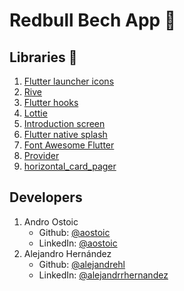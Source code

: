 # Redbull Bech App :battery:

## Libraries :toolbox:

1. [Flutter launcher icons](https://pub.dev/packages/flutter_launcher_icons)
2. [Rive](https://pub.dev/packages/rive)
3. [Flutter hooks](https://pub.dev/packages/flutter_hooks)
4. [Lottie](https://pub.dev/packages/lottie)
5. [Introduction screen](https://pub.dev/packages/introduction_screen)
6. [Flutter native splash](https://pub.dev/packages/flutter_native_splash)
7. [Font Awesome Flutter](https://pub.dev/packages/font_awesome_flutter)
8. [Provider](https://pub.dev/packages/provider)
9. [horizontal_card_pager](https://pub.dev/packages/horizontal_card_pager)

## Developers

1. Andro Ostoic
   - Github: [@aostoic](https://github.com/aostoic)
   - LinkedIn: [@aostoic](https://www.linkedin.com/in/aostoic/)
2. Alejandro Hernández
   - Github: [@alejandrehl]()
   - LinkedIn: [@alejandrrhernandez](https://www.linkedin.com/in/alejandrrhernandez/)
